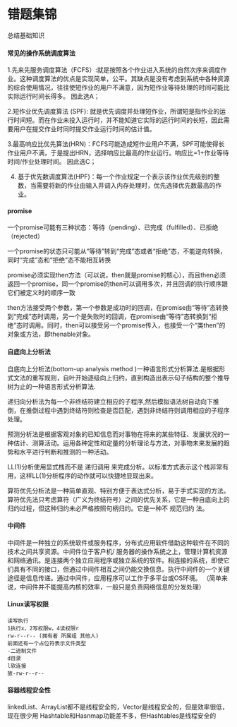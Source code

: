 # 错题集锦
总结基础知识

#### 常见的操作系统调度算法
1.先来先服务调度算法（FCFS）:就是按照各个作业进入系统的自然次序来调度作业。这种调度算法的优点是实现简单，公平。其缺点是没有考虑到系统中各种资源的综合使用情况，往往使短作业的用户不满意，因为短作业等待处理的时间可能比实际运行时间长得多。 因此选A；

2.短作业优先调度算法 (SPF): 就是优先调度并处理短作业，所谓短是指作业的运行时间短。而在作业未投入运行时，并不能知道它实际的运行时间的长短，因此需要用户在提交作业时同时提交作业运行时间的估计值。  

3.最高响应比优先算法(HRN)：FCFS可能造成短作业用户不满，SPF可能使得长作业用户不满，于是提出HRN，选择响应比最高的作业运行。响应比=1+作业等待时间/作业处理时间。 因此选C；

4. 基于优先数调度算法(HPF)：每一个作业规定一个表示该作业优先级别的整数，当需要将新的作业由输入井调入内存处理时，优先选择优先数最高的作业。

#### promise

一个promise可能有三种状态：等待（pending）、已完成（fulfilled）、已拒绝（rejected）

一个promise的状态只可能从“等待”转到“完成”态或者“拒绝”态，不能逆向转换，同时“完成”态和“拒绝”态不能相互转换

promise必须实现then方法（可以说，then就是promise的核心），而且then必须返回一个promise，同一个promise的then可以调用多次，并且回调的执行顺序跟它们被定义时的顺序一致

then方法接受两个参数，第一个参数是成功时的回调，在promise由“等待”态转换到“完成”态时调用，另一个是失败时的回调，在promise由“等待”态转换到“拒绝”态时调用。同时，then可以接受另一个promise传入，也接受一个“类then”的对象或方法，即thenable对象。

#### 自底向上分析法

自底向上分析法(bottom-up analysis method )一种语言形式分析算法.是根据形式文法的重写规则，自叶开始逐级向上归约，直到构造出表示句子结构的整个推导树为止的一种语言形式分析算法.

递归向分析法为每一个非终结符建立相应的子程序,然后模拟语法树自动向下推倒，在推倒过程中遇到终结符则检查是否匹配，遇到非终结符则调用相应的子程序处理。

预测分析法是根据客观对象的已知信息而对事物在将来的某些特征、发展状况的一种估计、测算活动。运用各种定性和定量的分析理论与方法，对事物未来发展的趋势和水平进行判断和推测的一种活动。

LL(1)分析使用显式栈而不是 递归调用 来完成分析。以标准方式表示这个栈非常有用，这样LL(1)分析程序的动作就可以快捷地显现出来。

算符优先分析法是一种简单直观、特别方便于表达式分析，易于手式实现的方法。算符优先法只考虑算符（广义为终结符号）之间的优先关系，它是一种自底向上的归约过程，但这种归约未必严格按照句柄归约。它是一种不 规范归约 法。

#### 中间件
中间件是一种独立的系统软件或服务程序，分布式应用软件借助这种软件在不同的技术之间共享资源。中间件位于客户机/ 服务器的操作系统之上，管理计算机资源和网络通讯。是连接两个独立应用程序或独立系统的软件。相连接的系统，即使它们具有不同的接口，但通过中间件相互之间仍能交换信息。执行中间件的一个关键途径是信息传递。通过中间件，应用程序可以工作于多平台或OS环境。
（简单来说，中间件并不能提高内核的效率，一般只是负责网络信息的分发处理）

#### Linux读写权限
	读写执行
	1执行x，2写权限w，4读权限r
	rw-r--r-- (拥有者 所属组 其他人)
	前面还有一个占位符表示文件类型
	-二进制文件
	d目录
	l软连接
	故-rw-r--r--
	
#### 容器线程安全性
linkedList、ArrayList都不是线程安全的，Vector是线程安全的，但是效率很低，现在很少用 Hashtable和Hasnmap功能差不多，但Hashtables是线程安全的

